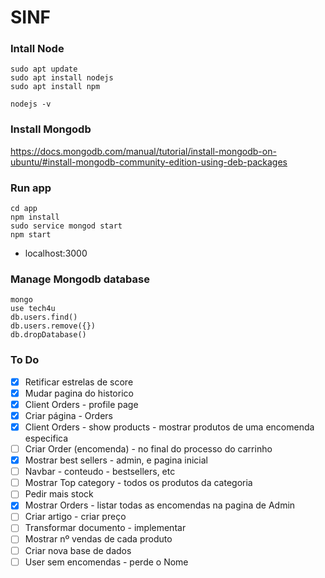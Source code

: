 # SINF

### Intall Node
```
sudo apt update
sudo apt install nodejs
sudo apt install npm

nodejs -v 

```
### Install Mongodb
https://docs.mongodb.com/manual/tutorial/install-mongodb-on-ubuntu/#install-mongodb-community-edition-using-deb-packages

### Run app
```
cd app
npm install
sudo service mongod start
npm start

```
* localhost:3000

### Manage Mongodb database
```
mongo
use tech4u
db.users.find()
db.users.remove({})
db.dropDatabase()
```

### To Do


- [x] Retificar estrelas de score
- [x] Mudar pagina do historico
- [x] Client Orders - profile page 
- [x] Criar página - Orders
- [x] Client Orders - show products - mostrar produtos de uma encomenda especifica
- [ ] Criar Order (encomenda) - no final do processo do carrinho
- [x] Mostrar best sellers - admin, e pagina inicial
- [ ] Navbar - conteudo - bestsellers, etc
- [ ] Mostrar Top category  - todos os produtos da categoria
- [ ] Pedir mais stock
- [x] Mostrar Orders - listar todas as encomendas na pagina de Admin
- [ ] Criar artigo - criar preço
- [ ] Transformar documento - implementar
- [ ] Mostrar nº vendas de cada produto
- [ ] Criar nova base de dados
- [ ] User sem encomendas - perde o Nome
